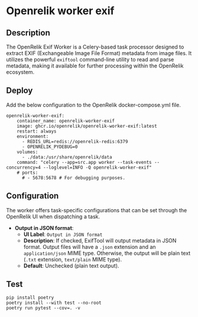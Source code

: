 # Openrelik worker exif
## Description
The OpenRelik Exif Worker is a Celery-based task processor designed to extract EXIF (Exchangeable Image File Format) metadata from image files. It utilizes the powerful `exiftool` command-line utility to read and parse metadata, making it available for further processing within the OpenRelik ecosystem.

## Deploy


Add the below configuration to the OpenRelik docker-compose.yml file.

```
openrelik-worker-exif:
    container_name: openrelik-worker-exif
    image: ghcr.io/openrelik/openrelik-worker-exif:latest
    restart: always
    environment:
      - REDIS_URL=redis://openrelik-redis:6379
      - OPENRELIK_PYDEBUG=0
    volumes:
      - ./data:/usr/share/openrelik/data
    command: "celery --app=src.app worker --task-events --concurrency=4 --loglevel=INFO -Q openrelik-worker-exif"
    # ports:
      # - 5678:5678 # For debugging purposes.
```

## Configuration

The worker offers task-specific configurations that can be set through the OpenRelik UI when dispatching a task.

*   **Output in JSON format**:
    *   **UI Label**: `Output in JSON format`
    *   **Description**: If checked, ExifTool will output metadata in JSON format. Output files will have a `.json` extension and an `application/json` MIME type. Otherwise, the output will be plain text (`.txt` extension, `text/plain` MIME type).
    *   **Default**: Unchecked (plain text output).


## Test
```
pip install poetry
poetry install --with test --no-root
poetry run pytest --cov=. -v
```